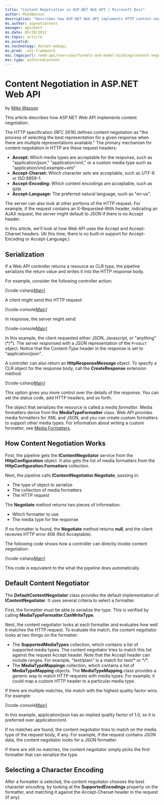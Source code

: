 ```yaml
---
title: "Content Negotiation in ASP.NET Web API | Microsoft Docs"
author: MikeWasson
description: "Describes how ASP.NET Web API implements HTTP content negotiation."
ms.author: aspnetcontent
manager: wpickett
ms.date: 05/20/2012
ms.topic: article
ms.assetid: 
ms.technology: dotnet-webapi
ms.prod: .net-framework
msc.legacyurl: /web-api/overview/formats-and-model-binding/content-negotiation
msc.type: authoredcontent
---
```

Content Negotiation in ASP.NET Web API
====================
by [Mike Wasson](https://github.com/MikeWasson)

This article describes how ASP.NET Web API implements content negotiation.

The HTTP specification (RFC 2616) defines content negotiation as "the process of selecting the best representation for a given response when there are multiple representations available." The primary mechanism for content negotiation in HTTP are these request headers:

- **Accept:** Which media types are acceptable for the response, such as "application/json," "application/xml," or a custom media type such as &quot;application/vnd.example+xml&quot;
- **Accept-Charset:** Which character sets are acceptable, such as UTF-8 or ISO 8859-1.
- **Accept-Encoding:** Which content encodings are acceptable, such as gzip.
- **Accept-Language:** The preferred natural language, such as "en-us".

The server can also look at other portions of the HTTP request. For example, if the request contains an X-Requested-With header, indicating an AJAX request, the server might default to JSON if there is no Accept header.

In this article, we'll look at how Web API uses the Accept and Accept-Charset headers. (At this time, there is no built-in support for Accept-Encoding or Accept-Language.)

## Serialization

If a Web API controller returns a resource as CLR type, the pipeline serializes the return value and writes it into the HTTP response body.

For example, consider the following controller action:

[!code-csharp[Main](content-negotiation/samples/sample1.cs)]

A client might send this HTTP request:

[!code-console[Main](content-negotiation/samples/sample2.cmd)]

In response, the server might send:

[!code-console[Main](content-negotiation/samples/sample3.cmd)]

In this example, the client requested either JSON, Javascript, or "anything" (\*/\*). The server responsed with a JSON representation of the `Product` object. Notice that the Content-Type header in the response is set to &quot;application/json&quot;.

A controller can also return an **HttpResponseMessage** object. To specify a CLR object for the response body, call the **CreateResponse** extension method:

[!code-csharp[Main](content-negotiation/samples/sample4.cs)]

This option gives you more control over the details of the response. You can set the status code, add HTTP headers, and so forth.

The object that serializes the resource is called a *media formatter*. Media formatters derive from the **MediaTypeFormatter** class. Web API provides media formatters for XML and JSON, and you can create custom formatters to support other media types. For information about writing a custom formatter, see [Media Formatters](media-formatters.md).

## How Content Negotiation Works

First, the pipeline gets the **IContentNegotiator** service from the **HttpConfiguration** object. It also gets the list of media formatters from the **HttpConfiguration.Formatters** collection.

Next, the pipeline calls **IContentNegotiatior.Negotiate**, passing in:

- The type of object to serialize
- The collection of media formatters
- The HTTP request

The **Negotiate** method returns two pieces of information:

- Which formatter to use
- The media type for the response

If no formatter is found, the **Negotiate** method returns **null**, and the client recevies HTTP error 406 (Not Acceptable).

The following code shows how a controller can directly invoke content negotiation:

[!code-csharp[Main](content-negotiation/samples/sample5.cs)]

This code is equivalent to the what the pipeline does automatically.

## Default Content Negotiator

The **DefaultContentNegotiator** class provides the default implementation of **IContentNegotiator**. It uses several criteria to select a formatter.

First, the formatter must be able to serialize the type. This is verified by calling **MediaTypeFormatter.CanWriteType**.

Next, the content negotiator looks at each formatter and evaluates how well it matches the HTTP request. To evaluate the match, the content negotiator looks at two things on the formatter:

- The **SupportedMediaTypes** collection, which contains a list of supported media types. The content negotiator tries to match this list against the request Accept header. Note that the Accept header can include ranges. For example, "text/plain" is a match for text/\* or \*/\*.
- The **MediaTypeMappings** collection, which contains a list of **MediaTypeMapping** objects. The **MediaTypeMapping** class provides a generic way to match HTTP requests with media types. For example, it could map a custom HTTP header to a particular media type.

If there are multiple matches, the match with the highest quality factor wins. For example:

[!code-console[Main](content-negotiation/samples/sample6.cmd)]

In this example, application/json has an implied quality factor of 1.0, so it is preferred over application/xml.

If no matches are found, the content negotiator tries to match on the media type of the request body, if any. For example, if the request contains JSON data, the content negotiator looks for a JSON formatter.

If there are still no matches, the content negotiator simply picks the first formatter that can serialize the type.

## Selecting a Character Encoding

After a formatter is selected, the content negotiator chooses the best character encoding. by looking at the **SupportedEncodings** property on the formatter, and matching it against the Accept-Charset header in the request (if any).